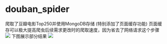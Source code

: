 # douban_spider
爬取了豆瓣电影Top250并使用MongoDB存储 (特别添加了页面缓存功能)
页面缓存可以极大提高爬虫后续需求更改时的爬取速度，因为省去了网络请求这个步骤
![](https://github.com/TechManiaTC/douban_spider/blob/master/image/crawl.gif)
下图展示部分结果
![](https://github.com/TechManiaTC/douban_spider/blob/master/image/result.png)
